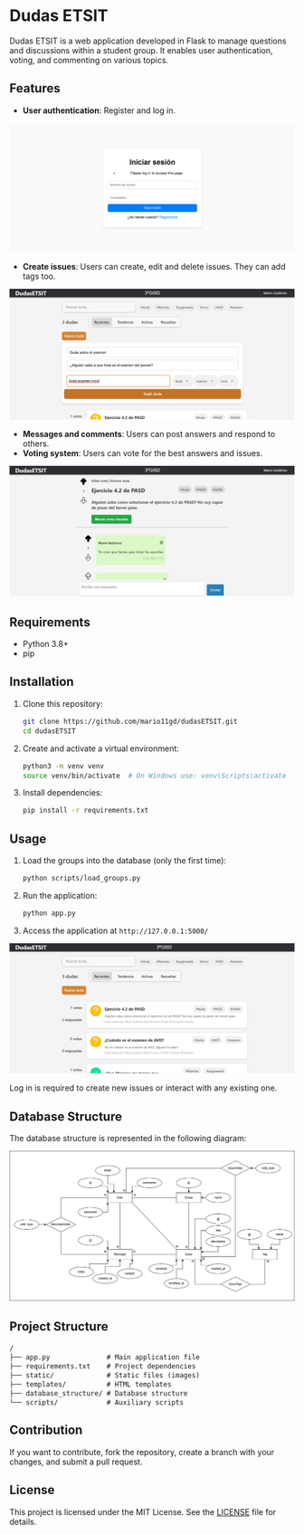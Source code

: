 # Dudas ETSIT

Dudas ETSIT is a web application developed in Flask to manage questions and discussions within a student group. It enables user authentication, voting, and commenting on various topics.

## Features
- **User authentication**: Register and log in.

![Log in page](static/log_in.png)

- **Create issues**: Users can create, edit and delete issues. They can add tags too.

![Create issue](static/new_issue.png)

- **Messages and comments**: Users can post answers and respond to others.
- **Voting system**: Users can vote for the best answers and issues.

![Issue page](static/issue.png)

## Requirements
- Python 3.8+
- pip

## Installation
1. Clone this repository:
   ```bash
   git clone https://github.com/mario11gd/dudasETSIT.git
   cd dudasETSIT
   ```
2. Create and activate a virtual environment:
   ```bash
   python3 -m venv venv
   source venv/bin/activate  # On Windows use: venv\Scripts\activate
   ```
3. Install dependencies:
   ```bash
   pip install -r requirements.txt
   ```

## Usage
1. Load the groups into the database (only the first time):
   ```bash
   python scripts/load_groups.py
   ```
2. Run the application:
   ```bash
   python app.py
   ```
3. Access the application at `http://127.0.0.1:5000/`

![Main page](static/main_page.png)

Log in is required to create new issues or interact with any existing one.

## Database Structure
The database structure is represented in the following diagram:

![Database structure](database_structure/dudasETSIT.png)

## Project Structure
```
/
├── app.py              # Main application file
├── requirements.txt    # Project dependencies
├── static/             # Static files (images)
├── templates/          # HTML templates
├── database_structure/ # Database structure
└── scripts/            # Auxiliary scripts
```

## Contribution
If you want to contribute, fork the repository, create a branch with your changes, and submit a pull request.

## License
This project is licensed under the MIT License.
See the [LICENSE](LICENSE) file for details.